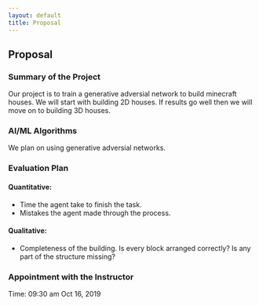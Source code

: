 ```yaml
---
layout: default
title: Proposal
---
```


## Proposal

### Summary of the Project

Our project is to train a generative adversial network to build minecraft houses. We will start with building 2D houses. If results go well then we will move on to building 3D houses.

### AI/ML Algorithms

We plan on using generative adversial networks.

### Evaluation Plan

#### Quantitative:

- Time the agent take to finish the task.
- Mistakes the agent made through the process.

#### Qualitative:

- Completeness of the building. Is every block arranged correctly? Is any part of the structure missing?

### Appointment with the Instructor

Time: 09:30 am Oct 16, 2019
